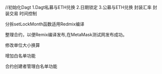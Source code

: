 //初始化Dagt
1.Dagt私募与ETH兑换
2.日期锁定
3.公募与ETH兑换
封装汇率
封装交易
时间控制

分拆setLockMonth函数适用Redmix编译 

整理合约，以便Remix编译发布,在MetaMask测试网发布成功。

修改单位大小换算

增加白名单功能

合约创建者管理白名单功能
